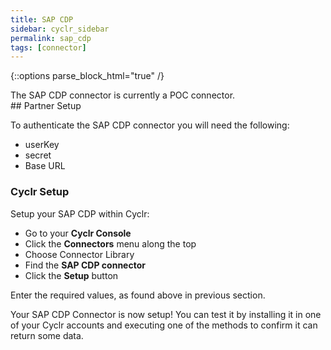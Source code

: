 ```yaml
---
title: SAP CDP
sidebar: cyclr_sidebar
permalink: sap_cdp
tags: [connector]
---
```

{::options parse_block_html="true" /}
<section class="card py-5 my-5">
The SAP CDP connector is currently a POC connector.


</section>
<section class="card py-5 my-5">
## Partner Setup

To authenticate the SAP CDP connector you will need the following:

- userKey
- secret
- Base URL


### Cyclr Setup

Setup your SAP CDP within Cyclr:

- Go to your **Cyclr Console**
- Click the **Connectors** menu along the top
- Choose Connector Library
- Find the **SAP CDP connector**
- Click the **Setup** button

Enter the required values, as found above in previous section.

Your SAP CDP Connector is now setup! You can test it by installing it in one of your Cyclr accounts and executing one of the methods to confirm it can return some data.

</section>
